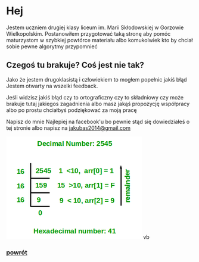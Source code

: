 # Hej
Jestem uczniem drugiej klasy liceum im. Marii Skłodowskiej w Gorzowie Wielkopolskim.
Postanowiłem przygotować taką stronę aby pomóc maturzystom w szybkiej powtórce materiału albo komukolwiek kto by chciał sobie pewne algorytmy przypomnieć

## Czegoś tu brakuje? Coś jest nie tak?
Jako że jestem drugoklasistą i człowiekiem to mogłem popełnic jakiś błąd
Jestem otwarty na wszelki feedback.

Jeśli widzisz jakiś błąd czy to ortograficzny czy to składniowy czy może brakuje tutaj jakiegos zagadnienia albo masz jakąś propozycję współpracy albo po prostu chciałbyś podziękować za moją pracę

Napisz do mnie
Najlepiej na facebook'u bo pewnie stąd się dowiedziałeś o tej stronie albo napisz na jakubas2014@gmail.com

![](https://raw.githubusercontent.com/DogeXD/algorytmy_matura/master/images/decToHex.png)
vb
### [powrót ](https://dogexd.github.io/algorytmy_matura/)
